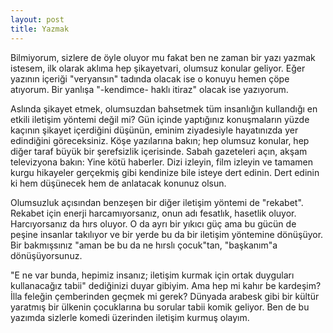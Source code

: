 ```yaml
---
layout: post
title: Yazmak
---
```


Bilmiyorum, sizlere de öyle oluyor mu fakat ben ne zaman bir yazı yazmak istesem, ilk olarak aklıma hep şikayetvari, olumsuz konular geliyor. Eğer yazının içeriği "veryansın" tadında olacak ise o konuyu hemen çöpe atıyorum. Bir yanlışa "-kendimce- haklı itiraz" olacak ise yazıyorum.

Aslında şikayet etmek, olumsuzdan bahsetmek tüm insanlığın kullandığı en etkili iletişim yöntemi değil mi? Gün içinde yaptığınız konuşmaların yüzde kaçının şikayet içerdiğini düşünün, eminim ziyadesiyle hayatınızda yer edindiğini göreceksiniz. Köşe yazılarına bakın; hep olumsuz konular, hep diğer taraf büyük bir şerefsizlik içerisinde. Sabah gazeteleri açın, akşam televizyona bakın: Yine kötü haberler. Dizi izleyin, film izleyin ve tamamen kurgu hikayeler gerçekmiş gibi kendinize bile isteye dert edinin. Dert edinin ki hem düşünecek hem de anlatacak konunuz olsun.

Olumsuzluk açısından benzeşen bir diğer iletişim yöntemi de "rekabet". Rekabet için enerji harcamıyorsanız, onun adı fesatlık, hasetlik oluyor. Harcıyorsanız da hırs oluyor. O da ayrı bir yıkıcı güç ama bu gücün de peşine insanlar takılıyor ve bir yerde bu da bir iletişim yöntemine dönüşüyor. Bir bakmışsınız "aman be bu da ne hırslı çocuk"tan, "başkanım"a dönüşüyorsunuz. 

"E ne var bunda, hepimiz insanız; iletişim kurmak için ortak duyguları kullanacağız tabii" dediğinizi duyar gibiyim. Ama hep mi kahır be kardeşim? İlla feleğin çemberinden geçmek mi gerek? Dünyada arabesk gibi bir kültür yaratmış bir ülkenin çocuklarına bu sorular tabii komik geliyor. Ben de bu yazımda sizlerle komedi üzerinden iletişim kurmuş olayım.